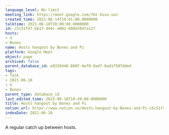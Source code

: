 ```yaml
---
language_level: No limit
meeting_link: https://meet.google.com/fmt-ksxu-uuv
created_time: 2021-06-14T19:01:00.0000000
talktime: 2021-06-18T20:00:00.0000000
id: c5c51f47-bb17-444c-a802-688e5847a127
hosts:
- π
- Bones
name: Hosts hangout by Bones and Pi
platform: Google Meet
object: page
archived: false
parent_database_id: e9339446-880f-4ef0-8ad7-8ad1f507dded
tags:
- Talk
- 2021-06-18
- π
- Bones
parent_type: database_id
last_edited_time: 2023-09-18T10:49:00.0000000
title: Hosts hangout by Bones and Pi
notion_url: https://www.notion.so/Hosts-hangout-by-Bones-and-Pi-c5c51f47bb17444ca802688e5847a127
indexDate: 2021-06-18
---
```


A regular catch up between hosts.


